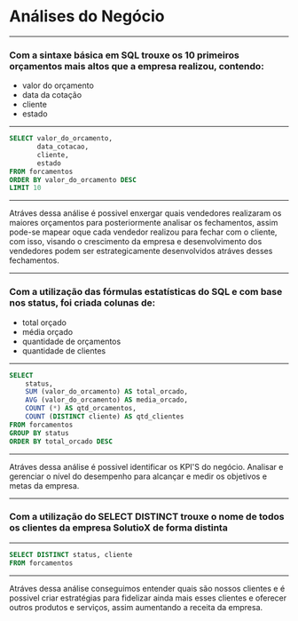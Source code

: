 # Análises do Negócio
***
### Com a sintaxe básica em SQL trouxe os 10 primeiros  orçamentos mais altos que a empresa realizou, contendo:
- valor do orçamento
- data da cotação
- cliente
- estado
***
```sql
SELECT valor_do_orcamento, 
       data_cotacao, 
       cliente, 
       estado
FROM forcamentos
ORDER BY valor_do_orcamento DESC
LIMIT 10
```
***
Atráves dessa análise é possivel enxergar quais vendedores realizaram os maiores orçamentos para posteriormente analisar os fechamentos, assim pode-se mapear oque cada vendedor realizou para fechar com o cliente, com isso, visando o crescimento da empresa e desenvolvimento dos vendedores podem ser estrategicamente desenvolvidos atráves desses fechamentos.
***
### Com a utilização das fórmulas estatísticas do SQL e com base nos status, foi criada colunas de:
- total orçado
- média orçado
- quantidade de orçamentos
- quantidade de clientes
***
```SQL
SELECT 
    status,
    SUM (valor_do_orcamento) AS total_orcado,
    AVG (valor_do_orcamento) AS media_orcado,
    COUNT (*) AS qtd_orcamentos,
    COUNT (DISTINCT cliente) AS qtd_clientes
FROM forcamentos
GROUP BY status
ORDER BY total_orcado DESC
```
***
Atráves dessa análise é possivel identificar os KPI'S do negócio. Analisar e gerenciar o nível do desempenho para alcançar e medir os objetivos e metas da empresa.
***
### Com a utilização do SELECT DISTINCT trouxe o nome de todos os clientes da empresa SolutioX de forma distinta
***
```sql
SELECT DISTINCT status, cliente
FROM forcamentos
```
***
Atráves dessa análise conseguimos entender quais são nossos clientes e é possivel criar estratégias para fidelizar ainda mais esses clientes e oferecer outros produtos e serviços, assim aumentando a receita da empresa.
